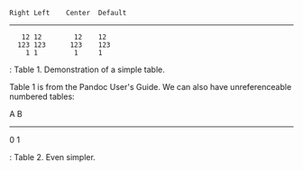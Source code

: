    Right Left    Center  Default
  ------- ------ -------- ---------
       12 12        12    12
      123 123      123    123
        1 1         1     1

  : Table 1. Demonstration of a simple table.

Table 1 is from the Pandoc User's Guide. We can also have
unreferenceable numbered tables:

  A   B
  --- ---
  0   1

  : Table 2. Even simpler.


